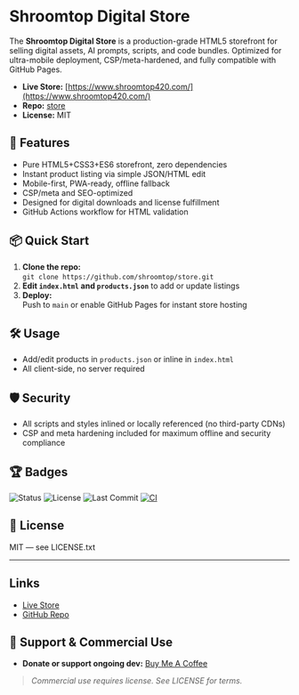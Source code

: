 # Shroomtop Digital Store

The **Shroomtop Digital Store** is a production-grade HTML5 storefront for selling digital assets, AI prompts, scripts, and code bundles. Optimized for ultra-mobile deployment, CSP/meta-hardened, and fully compatible with GitHub Pages.

- **Live Store:** [https://www.shroomtop420.com/](https://www.shroomtop420.com/)
- **Repo:** [store](https://github.com/shroomtop/store)
- **License:** MIT

## 🚀 Features

- Pure HTML5+CSS3+ES6 storefront, zero dependencies
- Instant product listing via simple JSON/HTML edit
- Mobile-first, PWA-ready, offline fallback
- CSP/meta and SEO-optimized
- Designed for digital downloads and license fulfillment
- GitHub Actions workflow for HTML validation

## 📦 Quick Start

1. **Clone the repo:**  
   `git clone https://github.com/shroomtop/store.git`
2. **Edit `index.html` and `products.json`** to add or update listings
3. **Deploy:**  
   Push to `main` or enable GitHub Pages for instant store hosting

## 🛠️ Usage

- Add/edit products in `products.json` or inline in `index.html`
- All client-side, no server required

## 🛡️ Security

- All scripts and styles inlined or locally referenced (no third-party CDNs)
- CSP and meta hardening included for maximum offline and security compliance

## 🏆 Badges

![Status](https://img.shields.io/badge/status-production-brightgreen)
![License](https://img.shields.io/github/license/shroomtop/store)
![Last Commit](https://img.shields.io/github/last-commit/shroomtop/store)
[![CI](https://img.shields.io/github/actions/workflow/status/shroomtop/store/ci.yml?label=CI)](https://github.com/shroomtop/store/actions)

## 📄 License

MIT — see LICENSE.txt

---

## Links

- [Live Store](https://www.shroomtop420.com/)
- [GitHub Repo](https://github.com/shroomtop/store)

<!-- SHROOMTOP420-MONETIZATION-BLOCK-START -->
## 🚀 Support & Commercial Use

- **Donate or support ongoing dev:** [Buy Me A Coffee](https://buymeacoffee.com/shroomtop420)

> *Commercial use requires license. See LICENSE for terms.*
<!-- SHROOMTOP420-MONETIZATION-BLOCK-END -->
